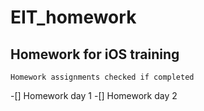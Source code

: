 # EIT_homework
## Homework for iOS training 

`Homework assignments checked if completed`

-[] Homework day 1
-[] Homework day 2
